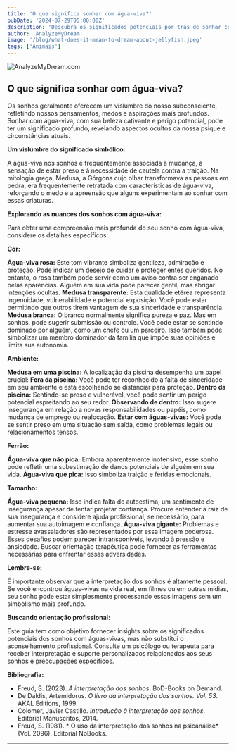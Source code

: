 ```yaml
---
title: 'O que significa sonhar com água-viva?'
pubDate: '2024-07-29T05:00:00Z'
description: 'Descubra os significados potenciais por trás de sonhar com água-viva e como interpretar esses sonhos. Aprenda sobre as diferentes interpretações de água-viva rosa, transparente, branca e muito mais.'
author: 'AnalyzeMyDream'
image: '/blog/what-does-it-mean-to-dream-about-jellyfish.jpeg'
tags: ['Animais']
---
```


![AnalyzeMyDream.com](/blog/what-does-it-mean-to-dream-about-jellyfish.jpeg)

## O que significa sonhar com água-viva?

Os sonhos geralmente oferecem um vislumbre do nosso subconsciente, refletindo nossos pensamentos, medos e aspirações mais profundos. Sonhar com água-viva, com sua beleza cativante e perigo potencial, pode ter um significado profundo, revelando aspectos ocultos da nossa psique e circunstâncias atuais.

**Um vislumbre do significado simbólico:**

A água-viva nos sonhos é frequentemente associada à mudança, à sensação de estar preso e à necessidade de cautela contra a traição. Na mitologia grega, Medusa, a Górgona cujo olhar transformava as pessoas em pedra, era frequentemente retratada com características de água-viva, reforçando o medo e a apreensão que alguns experimentam ao sonhar com essas criaturas.

**Explorando as nuances dos sonhos com água-viva:**

Para obter uma compreensão mais profunda do seu sonho com água-viva, considere os detalhes específicos:

**Cor:**

**Água-viva rosa:** Este tom vibrante simboliza gentileza, admiração e proteção. Pode indicar um desejo de cuidar e proteger entes queridos. No entanto, o rosa também pode servir como um aviso contra ser enganado pelas aparências. Alguém em sua vida pode parecer gentil, mas abrigar intenções ocultas.
**Medusa transparente:** Esta qualidade etérea representa ingenuidade, vulnerabilidade e potencial exposição. Você pode estar permitindo que outros tirem vantagem de sua sinceridade e transparência.
**Medusa branca:** O branco normalmente significa pureza e paz. Mas em sonhos, pode sugerir submissão ou controle. Você pode estar se sentindo dominado por alguém, como um chefe ou um parceiro. Isso também pode simbolizar um membro dominador da família que impõe suas opiniões e limita sua autonomia.

**Ambiente:**

**Medusa em uma piscina:** A localização da piscina desempenha um papel crucial:
**Fora da piscina:** Você pode ter reconhecido a falta de sinceridade em seu ambiente e está escolhendo se distanciar para proteção.
**Dentro da piscina:** Sentindo-se preso e vulnerável, você pode sentir um perigo potencial espreitando ao seu redor.
**Observando de dentro:** Isso sugere insegurança em relação a novas responsabilidades ou papéis, como mudança de emprego ou realocação.
**Estar com águas-vivas:** Você pode se sentir preso em uma situação sem saída, como problemas legais ou relacionamentos tensos.

**Ferrão:**

**Água-viva que não pica:** Embora aparentemente inofensivo, esse sonho pode refletir uma subestimação de danos potenciais de alguém em sua vida. 
**Água-viva que pica:** Isso simboliza traição e feridas emocionais.

**Tamanho:**

**Água-viva pequena:** Isso indica falta de autoestima, um sentimento de insegurança apesar de tentar projetar confiança. Procure entender a raiz de sua insegurança e considere ajuda profissional, se necessário, para aumentar sua autoimagem e confiança.
**Água-viva gigante:** Problemas e estresse avassaladores são representados por essa imagem poderosa. Esses desafios podem parecer intransponíveis, levando à pressão e ansiedade. Buscar orientação terapêutica pode fornecer as ferramentas necessárias para enfrentar essas adversidades.

**Lembre-se:**

É importante observar que a interpretação dos sonhos é altamente pessoal. Se você encontrou águas-vivas na vida real, em filmes ou em outras mídias, seu sonho pode estar simplesmente processando essas imagens sem um simbolismo mais profundo.

**Buscando orientação profissional:**

Este guia tem como objetivo fornecer insights sobre os significados potenciais dos sonhos com águas-vivas, mas não substitui o aconselhamento profissional. Consulte um psicólogo ou terapeuta para receber interpretação e suporte personalizados relacionados aos seus sonhos e preocupações específicos.

**Bibliografia:**

* Freud, S. (2023). *A interpretação dos sonhos*. BoD-Books on Demand. 
* De Daldis, Artemidorus. *O livro da interpretação dos sonhos. Vol. 53*. AKAL Editions, 1999. 
* Colomer, Javier Castillo. *Introdução à interpretação dos sonhos*. Editorial Manuscritos, 2014. 
* Freud, S. (1981). * O uso da interpretação dos sonhos na psicanálise* (Vol. 2096). Editorial NoBooks.

---